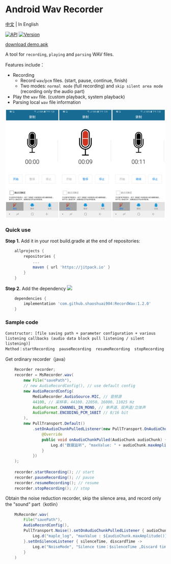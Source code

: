 ﻿# Android Wav Recorder

[中文](/README.md) | In English

[![API](https://img.shields.io/badge/API-14%2B-green.svg?style=flat)](https://android-arsenal.com/api?level=14)
[![Version](https://jitpack.io/v/shaoshuai904/RecordWav.svg)](https://jitpack.io/#shaoshuai904/RecordWav)

[download demo.apk](/screens/app_v1.2.0.apk?raw=true)

A tool for `recording`, `playing` and `parsing` WAV files.

Features include：

- Recording
    - Record `wav`/`pcm` files. (start, pause, continue, finish)
    - Two modes: `normal mode` (full recording) and `skip silent area mode` (recording only the audio part)
- Play the `wav` file. (custom playback, system playback)
- Parsing local `wav` file information

![show_recorder](/screens/show_02.png)

### Quick use

**Step 1.** Add it in your root build.gradle at the end of repositories:

```groovy 
    allprojects {
        repositories {
            ...
            maven { url 'https://jitpack.io' }
        }
    }
```

**Step 2.** Add the dependency
[![](https://jitpack.io/v/shaoshuai904/RecordWav.svg)](https://jitpack.io/#shaoshuai904/RecordWav)

```groovy 
    dependencies {
        implementation 'com.github.shaoshuai904:RecordWav:1.2.0'
    }
```

### Sample code

    Constructor: [file saving path + parameter configuration + various listening callbacks (audio data block pull listening / silent listening)]
	Method：startRecording  pauseRecording  resumeRecording  stopRecording

Get ordinary recorder（java）

```java 
    Recorder recorder;
    recorder = MsRecorder.wav(
        new File("savePath"),
        // new AudioRecordConfig(), // use default config
        new AudioRecordConfig(
            MediaRecorder.AudioSource.MIC, // 音频源
            44100, // 采样率，44100、22050、16000、11025 Hz
            AudioFormat.CHANNEL_IN_MONO, // 单声道、双声道/立体声
            AudioFormat.ENCODING_PCM_16BIT // 8/16 bit
        ),
        new PullTransport.Default()
            .setOnAudioChunkPulledListener(new PullTransport.OnAudioChunkPulledListener() {
                @Override
                public void onAudioChunkPulled(AudioChunk audioChunk) {
                    Log.d("数据监听", "maxValue: " + audioChunk.maxAmplitude());
                }
            })
    );

    recorder.startRecording(); // start
    recorder.pauseRecording(); // pause
    recorder.resumeRecording(); // resume
    recorder.stopRecording(); // stop
```

Obtain the noise reduction recorder, skip the silence area, and record only the "sound" part（kotlin）

```java 
    MsRecorder.wav(
        File("savePath"),
        AudioRecordConfig(),
        PullTransport.Noise().setOnAudioChunkPulledListener { audioChunk ->
            Log.d("maple_log", "maxValue : ${audioChunk.maxAmplitude()} ")
        }.setOnSilenceListener { silenceTime, discardTime ->
            Log.e("NoiseMode", "Silence time：$silenceTime ,Discard time：$discardTime")
        }
    )
```




